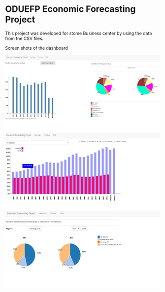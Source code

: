 # ODUEFP Economic Forecasting Project
This project was developed for stome Business center by using the data from the CSV files.

Screen shots of the dashboard 


<a href="https://github.com/saikaranbalmuri/OduEfp/blob/master/oduefp1.JPG" target="_blank">
<img src="https://github.com/saikaranbalmuri/OduEfp/blob/master/oduefp1.JPG" height="250">
</a>

<a href="https://github.com/saikaranbalmuri/OduEfp/blob/master/oduefp2.JPG" target="_blank">
<img src="https://github.com/saikaranbalmuri/OduEfp/blob/master/oduefp2.JPG" height="250">
</a>


<a href="https://github.com/saikaranbalmuri/OduEfp/blob/master/oduefp3.JPG" target="_blank">
<img src="https://github.com/saikaranbalmuri/OduEfp/blob/master/oduefp3.JPG" height="250">
</a>
